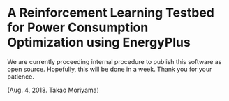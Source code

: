 # A Reinforcement Learning Testbed for Power Consumption Optimization using EnergyPlus

We are currently proceeding internal procedure to publish this software as open source.
Hopefully, this will be done in a week.
Thank you for your patience.

(Aug. 4, 2018. Takao Moriyama)
